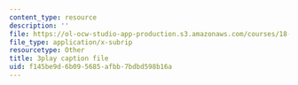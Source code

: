 ```yaml
---
content_type: resource
description: ''
file: https://ol-ocw-studio-app-production.s3.amazonaws.com/courses/18-02-multivariable-calculus-fall-2007/f145be9d6b095685afbb7bdbd598b16a_UYe98CcxPbs.vtt
file_type: application/x-subrip
resourcetype: Other
title: 3play caption file
uid: f145be9d-6b09-5685-afbb-7bdbd598b16a
---
```


